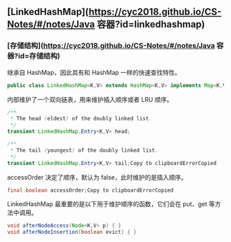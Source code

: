 ## [LinkedHashMap](https://cyc2018.github.io/CS-Notes/#/notes/Java 容器?id=linkedhashmap)

### [存储结构](https://cyc2018.github.io/CS-Notes/#/notes/Java 容器?id=存储结构)

继承自 HashMap，因此具有和 HashMap 一样的快速查找特性。

```java
public class LinkedHashMap<K,V> extends HashMap<K,V> implements Map<K,V>Copy to clipboardErrorCopied
```

内部维护了一个双向链表，用来维护插入顺序或者 LRU 顺序。

```java
/**
 * The head (eldest) of the doubly linked list.
 */
transient LinkedHashMap.Entry<K,V> head;

/**
 * The tail (youngest) of the doubly linked list.
 */
transient LinkedHashMap.Entry<K,V> tail;Copy to clipboardErrorCopied
```

accessOrder 决定了顺序，默认为 false，此时维护的是插入顺序。

```java
final boolean accessOrder;Copy to clipboardErrorCopied
```

LinkedHashMap 最重要的是以下用于维护顺序的函数，它们会在 put、get 等方法中调用。

```java
void afterNodeAccess(Node<K,V> p) { }
void afterNodeInsertion(boolean evict) { }
```

